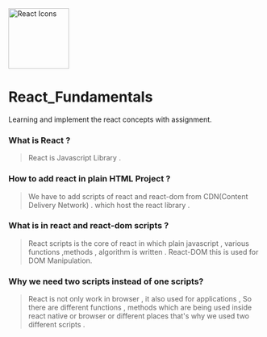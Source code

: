 <img src="https://raw.githubusercontent.com/react-icons/react-icons/master/react-icons.svg" width="120" alt="React Icons">

# React_Fundamentals
Learning and implement the react concepts with assignment.

### What is React ?
> React is Javascript Library .

### How to add react in plain HTML Project ?
> We have to add scripts of react and react-dom from CDN(Content Delivery Network) . which host the react library .

### What is in react and react-dom scripts ?
> React scripts is the core of react in which plain javascript , various functions ,methods , algorithm is written . React-DOM this is used for DOM<Document Object Model> Manipulation.

### Why we need two scripts instead of one scripts?
>React is not only work in browser , it also used for applications , So there are different functions , methods which are being used inside react native or browser or different places that's why we used two different scripts .